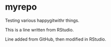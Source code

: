# myrepo
Testing various happygitwithr things.

This is a line written from RStudio.

Line added from GitHub, then modified in RStudio.
